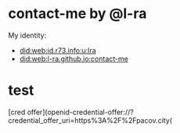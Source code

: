 # contact-me by @l-ra

My identity: 
* [did:web:id.r73.info:u:lra](https://id.r73.info/u/lra/did.json)
* [did:web:l-ra.github.io:contact-me](https://l-ra.github.io/contact-me/did.json)


# test
[cred offer](openid-credential-offer://?credential_offer_uri=https%3A%2F%2Fpacov.city(

